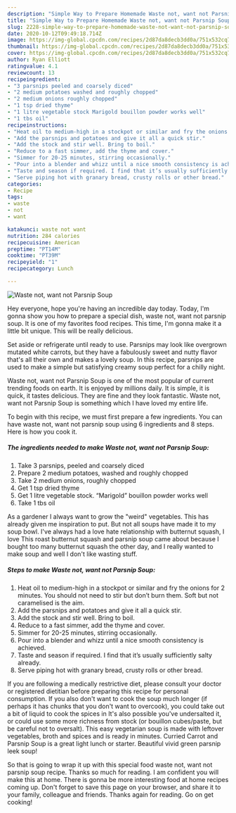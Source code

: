 ```yaml
---
description: "Simple Way to Prepare Homemade Waste not, want not Parsnip Soup"
title: "Simple Way to Prepare Homemade Waste not, want not Parsnip Soup"
slug: 2228-simple-way-to-prepare-homemade-waste-not-want-not-parsnip-soup
date: 2020-10-12T09:49:18.714Z
image: https://img-global.cpcdn.com/recipes/2d87da8decb3dd0a/751x532cq70/waste-not-want-not-parsnip-soup-recipe-main-photo.jpg
thumbnail: https://img-global.cpcdn.com/recipes/2d87da8decb3dd0a/751x532cq70/waste-not-want-not-parsnip-soup-recipe-main-photo.jpg
cover: https://img-global.cpcdn.com/recipes/2d87da8decb3dd0a/751x532cq70/waste-not-want-not-parsnip-soup-recipe-main-photo.jpg
author: Ryan Elliott
ratingvalue: 4.1
reviewcount: 13
recipeingredient:
- "3 parsnips peeled and coarsely diced"
- "2 medium potatoes washed and roughly chopped"
- "2 medium onions roughly chopped"
- "1 tsp dried thyme"
- "1 litre vegetable stock Marigold bouillon powder works well"
- "1 tbs oil"
recipeinstructions:
- "Heat oil to medium-high in a stockpot or similar and fry the onions for 2 minutes. You should not need to stir but don’t burn them. Soft but not caramelised is the aim."
- "Add the parsnips and potatoes and give it all a quick stir."
- "Add the stock and stir well. Bring to boil."
- "Reduce to a fast simmer, add the thyme and cover."
- "Simmer for 20-25 minutes, stirring occasionally."
- "Pour into a blender and whizz until a nice smooth consistency is achieved."
- "Taste and season if required. I find that it’s usually sufficiently salty already."
- "Serve piping hot with granary bread, crusty rolls or other bread."
categories:
- Recipe
tags:
- waste
- not
- want

katakunci: waste not want 
nutrition: 284 calories
recipecuisine: American
preptime: "PT14M"
cooktime: "PT39M"
recipeyield: "1"
recipecategory: Lunch

---
```



![Waste not, want not Parsnip Soup](https://img-global.cpcdn.com/recipes/2d87da8decb3dd0a/751x532cq70/waste-not-want-not-parsnip-soup-recipe-main-photo.jpg)

Hey everyone, hope you're having an incredible day today. Today, I'm gonna show you how to prepare a special dish, waste not, want not parsnip soup. It is one of my favorites food recipes. This time, I'm gonna make it a little bit unique. This will be really delicious.

Set aside or refrigerate until ready to use. Parsnips may look like overgrown mutated white carrots, but they have a fabulously sweet and nutty flavor that&#39;s all their own and makes a lovely soup. In this recipe, parsnips are used to make a simple but satisfying creamy soup perfect for a chilly night.

Waste not, want not Parsnip Soup is one of the most popular of current trending foods on earth. It is enjoyed by millions daily. It is simple, it is quick, it tastes delicious. They are fine and they look fantastic. Waste not, want not Parsnip Soup is something which I have loved my entire life.


To begin with this recipe, we must first prepare a few ingredients. You can have waste not, want not parsnip soup using 6 ingredients and 8 steps. Here is how you cook it.

<!--inarticleads1-->

##### The ingredients needed to make Waste not, want not Parsnip Soup:

1. Take 3 parsnips, peeled and coarsely diced
1. Prepare 2 medium potatoes, washed and roughly chopped
1. Take 2 medium onions, roughly chopped
1. Get 1 tsp dried thyme
1. Get 1 litre vegetable stock. “Marigold” bouillon powder works well
1. Take 1 tbs oil


As a gardener I always want to grow the &#34;weird&#34; vegetables. This has already given me inspiration to put. But not all soups have made it to my soup bowl. I&#39;ve always had a love hate relationship with butternut squash, I love This roast butternut squash and parsnip soup came about because I bought too many butternut squash the other day, and I really wanted to make soup and well I don&#39;t like wasting stuff. 

<!--inarticleads2-->

##### Steps to make Waste not, want not Parsnip Soup:

1. Heat oil to medium-high in a stockpot or similar and fry the onions for 2 minutes. You should not need to stir but don’t burn them. Soft but not caramelised is the aim.
1. Add the parsnips and potatoes and give it all a quick stir.
1. Add the stock and stir well. Bring to boil.
1. Reduce to a fast simmer, add the thyme and cover.
1. Simmer for 20-25 minutes, stirring occasionally.
1. Pour into a blender and whizz until a nice smooth consistency is achieved.
1. Taste and season if required. I find that it’s usually sufficiently salty already.
1. Serve piping hot with granary bread, crusty rolls or other bread.


If you are following a medically restrictive diet, please consult your doctor or registered dietitian before preparing this recipe for personal consumption. If you also don&#39;t want to cook the soup much longer (if perhaps it has chunks that you don&#39;t want to overcook), you could take out a bit of liquid to cook the spices in It&#39;s also possible you&#39;ve undersalted it, or could use some more richness from stock (or bouillon cubes/paste, but be careful not to oversalt). This easy vegetarian soup is made with leftover vegetables, broth and spices and is ready in minutes. Curried Carrot and Parsnip Soup is a great light lunch or starter. Beautiful vivid green parsnip leek soup! 

So that is going to wrap it up with this special food waste not, want not parsnip soup recipe. Thanks so much for reading. I am confident you will make this at home. There is gonna be more interesting food at home recipes coming up. Don't forget to save this page on your browser, and share it to your family, colleague and friends. Thanks again for reading. Go on get cooking!
